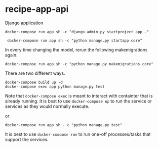 # recipe-app-api
Django application 

```shell
docker-compose run app sh -c "django-admin.py startproject app ." 
```

```shell
 docker-compose run app sh -c "python manage.py startapp core"
```

In every time changing the model, rerun the following makemigrations again.
```shell
docker-compose run app sh -c "python manage.py makemigrations core"
```


There are two different ways.

```shell
docker-compose build up -d 
docker-compose exec app python manage.py test
```
Note that ```docker-compose exec``` is meant to interact with containter that is already running.
It is best to use ```docker-compose up``` to run the service or services as they would normally execute.

or
```shell
docker-compose run app sh - c "python manage.py test"
```
It is best to use ```docker-compose run``` to run one-off processes/tasks that support the services.

